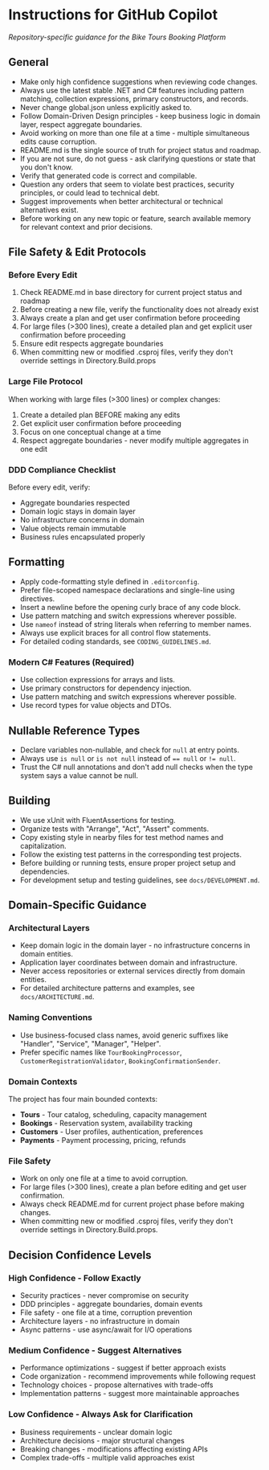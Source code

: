 # Instructions for GitHub Copilot

*Repository-specific guidance for the Bike Tours Booking Platform*

## General

* Make only high confidence suggestions when reviewing code changes.
* Always use the latest stable .NET and C# features including pattern matching, collection expressions, primary constructors, and records.
* Never change global.json unless explicitly asked to.
* Follow Domain-Driven Design principles - keep business logic in domain layer, respect aggregate boundaries.
* Avoid working on more than one file at a time - multiple simultaneous edits cause corruption.
* README.md is the single source of truth for project status and roadmap.
* If you are not sure, do not guess - ask clarifying questions or state that you don't know.
* Verify that generated code is correct and compilable.
* Question any orders that seem to violate best practices, security principles, or could lead to technical debt.
* Suggest improvements when better architectural or technical alternatives exist.
* Before working on any new topic or feature, search available memory for relevant context and prior decisions.

## File Safety & Edit Protocols

### Before Every Edit
1. Check README.md in base directory for current project status and roadmap
2. Before creating a new file, verify the functionality does not already exist
3. Always create a plan and get user confirmation before proceeding
4. For large files (>300 lines), create a detailed plan and get explicit user confirmation before proceeding
4. Ensure edit respects aggregate boundaries
5. When committing new or modified .csproj files, verify they don't override settings in Directory.Build.props

### Large File Protocol
When working with large files (>300 lines) or complex changes:
1. Create a detailed plan BEFORE making any edits
2. Get explicit user confirmation before proceeding
3. Focus on one conceptual change at a time
4. Respect aggregate boundaries - never modify multiple aggregates in one edit

### DDD Compliance Checklist
Before every edit, verify:
* Aggregate boundaries respected
* Domain logic stays in domain layer
* No infrastructure concerns in domain
* Value objects remain immutable
* Business rules encapsulated properly

## Formatting

* Apply code-formatting style defined in `.editorconfig`.
* Prefer file-scoped namespace declarations and single-line using directives.
* Insert a newline before the opening curly brace of any code block.
* Use pattern matching and switch expressions wherever possible.
* Use `nameof` instead of string literals when referring to member names.
* Always use explicit braces for all control flow statements.
* For detailed coding standards, see `CODING_GUIDELINES.md`.

### Modern C# Features (Required)

* Use collection expressions for arrays and lists.
* Use primary constructors for dependency injection.
* Use pattern matching and switch expressions wherever possible.
* Use record types for value objects and DTOs.

## Nullable Reference Types

* Declare variables non-nullable, and check for `null` at entry points.
* Always use `is null` or `is not null` instead of `== null` or `!= null`.
* Trust the C# null annotations and don't add null checks when the type system says a value cannot be null.

## Building

* We use xUnit with FluentAssertions for testing.
* Organize tests with "Arrange", "Act", "Assert" comments.
* Copy existing style in nearby files for test method names and capitalization.
* Follow the existing test patterns in the corresponding test projects.
* Before building or running tests, ensure proper project setup and dependencies.
* For development setup and testing guidelines, see `docs/DEVELOPMENT.md`.

## Domain-Specific Guidance

### Architectural Layers
* Keep domain logic in the domain layer - no infrastructure concerns in domain entities.
* Application layer coordinates between domain and infrastructure.
* Never access repositories or external services directly from domain entities.
* For detailed architecture patterns and examples, see `docs/ARCHITECTURE.md`.

### Naming Conventions
* Use business-focused class names, avoid generic suffixes like "Handler", "Service", "Manager", "Helper".
* Prefer specific names like `TourBookingProcessor`, `CustomerRegistrationValidator`, `BookingConfirmationSender`.

### Domain Contexts
The project has four main bounded contexts:
* **Tours** - Tour catalog, scheduling, capacity management
* **Bookings** - Reservation system, availability tracking  
* **Customers** - User profiles, authentication, preferences
* **Payments** - Payment processing, pricing, refunds

### File Safety
* Work on only one file at a time to avoid corruption.
* For large files (>300 lines), create a plan before editing and get user confirmation.
* Always check README.md for current project phase before making changes.
* When committing new or modified .csproj files, verify they don't override settings in Directory.Build.props.

## Decision Confidence Levels

### High Confidence - Follow Exactly
* Security practices - never compromise on security
* DDD principles - aggregate boundaries, domain events
* File safety - one file at a time, corruption prevention
* Architecture layers - no infrastructure in domain
* Async patterns - use async/await for I/O operations

### Medium Confidence - Suggest Alternatives
* Performance optimizations - suggest if better approach exists
* Code organization - recommend improvements while following request
* Technology choices - propose alternatives with trade-offs
* Implementation patterns - suggest more maintainable approaches

### Low Confidence - Always Ask for Clarification
* Business requirements - unclear domain logic
* Architecture decisions - major structural changes
* Breaking changes - modifications affecting existing APIs
* Complex trade-offs - multiple valid approaches exist
